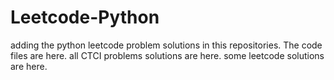 # Leetcode-Python
adding the python leetcode problem solutions in this repositories. 
The code files are here.
all CTCI problems solutions are here.
some leetcode solutions are here.





















































































































































































































